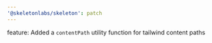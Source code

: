 ```yaml
---
'@skeletonlabs/skeleton': patch
---
```


feature: Added a `contentPath` utility function for tailwind content paths
